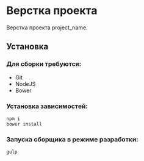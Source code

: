 # Верстка проекта

Верстка проекта project_name.

## Установка

### Для сборки требуются:

* Git
* NodeJS
* Bower

### Установка зависимостей:

```
npm i
bower install
```

### Запуска сборщика в режиме разработки:

```
gulp
```